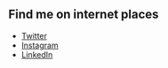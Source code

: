## Find me on internet places

- [Twitter](https://twitter.com/_ajarouih)
- [Instagram](https://instagram.com/ajarouih)
- [LinkedIn](https://linkedin.com/in/ajarouih)
